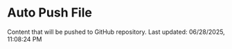 # Auto Push File

Content that will be pushed to GitHub repository.
Last updated: 06/28/2025, 11:08:24 PM